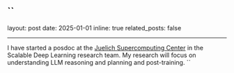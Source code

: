 ## ``

layout: post
date: 2025-01-01
inline: true
related_posts: false

---

I have started a posdoc at the [Juelich Supercomputing Center](https://www.fz-juelich.de/en/ias/jsc) in the Scalable Deep Learning research team. My research will focus on understanding LLM reasoning and planning and post-training.
``
